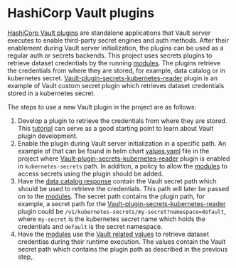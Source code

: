 # HashiCorp Vault plugins

[HashiCorp Vault plugins](https://www.vaultproject.io/docs/internals/plugins) are standalone applications that Vault server executes to enable third-party secret engines and auth methods. 
After their enablement during Vault server initialization, the plugins can be used as a regular auth or secrets backends. 
This project uses secrets plugins to retrieve dataset credentials by the running [modules](./modules.md). The plugins retrieve the credentials from where they are stored, for example, data catalog or in kubernetes secret.
[Vault-plugin-secrets-kubernetes-reader](https://github.com/mesh-for-data/vault-plugin-secrets-kubernetes-reader) plugin is an example of Vault custom secret plugin which retrieves dataset credentials stored in a kubernetes secret.

The steps to use a new Vault plugin in the project are as follows:

1. Develop a plugin to retrieve the credentials from where they are stored. This [tutorial](https://learn.hashicorp.com/tutorials/vault/plugin-backends?in=vault/app-integration) can serve as a good starting point to learn about Vault plugin development.
2. Enable the plugin during Vault server initialization in a specific path. An example of that can be found in helm chart [values.yaml](https://github.com/IBM/the-mesh-for-data/blob/master/third_party/vault/vault-single-cluster/values.yaml) file in the project where [Vault-plugin-secrets-kubernetes-reader](https://github.com/mesh-for-data/vault-plugin-secrets-kubernetes-reader) plugin is enabled in `kubernetes-secrets` path. In addition, a policy to allow the [modules](./modules.md) to access secrets using the plugin should be added.
3. Have the [data catalog response](https://ibm.github.io/the-mesh-for-data/dev/reference/connectors/#connectors.CredentialsInfo) contain the Vault secret path which should be used to retrieve the credentials. This path will later be passed on to the [modules](./modules.md). The secret path contains the plugin path, for example, a secret path for the [Vault-plugin-secrets-kubernetes-reader](https://github.com/mesh-for-data/vault-plugin-secrets-kubernetes-reader) plugin could be `/v1/kubernetes-secrets/my-secret?namespace=default`, where `my-secret` is the kubernetes secret name which holds the credentials and `default` is the secret namespace.
4. Have the [modules](./modules.md) use the [Vault related values](https://ibm.github.io/the-mesh-for-data/dev/reference/crds/#blueprintspecflowstepsindexargumentscopydestinationvault) to retrieve dataset credentias during their runtime execution. The values contain the Vault secret path which contains the plugin path as described in the previous step,.

